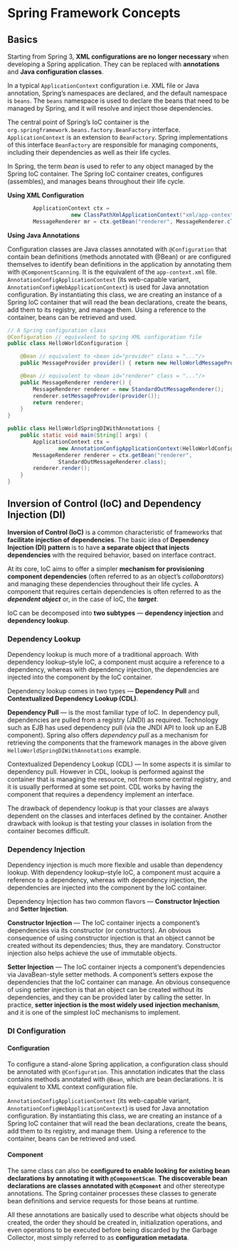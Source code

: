 <div class="text-align:justify;">

# Spring Framework Concepts

## Basics

Starting from Spring 3, **XML configurations are no longer necessary** when developing a Spring application.
They can be replaced with **annotations** and **Java configuration classes**.

In a typical `ApplicationContext` configuration i.e. XML file or Java annotation,
Spring’s namespaces are declared, and the default namespace is `beans`.
The `beans` namespace is used to declare the beans that need to be managed
by Spring, and it will resolve and inject those dependencies. 

The central point of Spring’s IoC container is the `org.springframework.beans.factory.BeanFactory` 
interface. `ApplicationContext` is an extension to `BeanFactory`. 
Spring implementations of this interface `BeanFactory` are responsible for managing 
components, including their dependencies as well as their life cycles.

In Spring, the term _bean_ is used to refer to any object managed by the Spring 
IoC container. The Spring IoC container creates, configures (assembles), and 
manages beans throughout their life cycle.


**Using XML Configuration**

```java
        ApplicationContext ctx = 
                    new ClassPathXmlApplicationContext("xml/app-context.xml");
        MessageRenderer mr = ctx.getBean("renderer", MessageRenderer.class);
```

**Using Java Annotations**

Configuration classes are Java classes annotated with `@Configuration` that contain bean definitions (methods annotated with @Bean) or are configured 
themselves to identify bean definitions in the application by annotating them with `@ComponentScanning`. 
It is the equivalent of the `app-context.xml` file.
`AnnotationConfigApplicationContext` (its web-capable variant, `AnnotationConfigWebApplicationContext`)
is used for Java annotation configuration. By instantiating this class, we are 
creating an instance of a Spring IoC container that will read the bean 
declarations, create the beans, add them to its registry, and manage them. 
Using a reference to the container, beans can be retrieved and used.

```java
// A Spring configuration class
@Configuration // equivalent to spring XML configuration file
public class HelloWorldConfiguration {

    @Bean // equivalent to <bean id="provider" class = "..."/>
    public MessageProvider provider() { return new HelloWorldMessageProvider(); }

    @Bean // equivalent to <bean id="renderer" class = "..."/>
    public MessageRenderer renderer() {
        MessageRenderer renderer = new StandardOutMessageRenderer();
        renderer.setMessageProvider(provider());
        return renderer;
    }
}

public class HelloWorldSpringDIWithAnnotations {
    public static void main(String[] args) {
        ApplicationContext ctx = 
                new AnnotationConfigApplicationContext(HelloWorldConfiguration.class);
        MessageRenderer renderer = ctx.getBean("renderer", 
                StandardOutMessageRenderer.class);
        renderer.render();
    }
}
```

## Inversion of Control (IoC) and Dependency Injection (DI)

**Inversion of Control (IoC)** is a common characteristic of frameworks that **facilitate injection of dependencies**. 
The basic idea of **Dependency Injection (DI) pattern** is to have **a separate object that injects dependencies** with the required behavior, based on interface contract. 

At its core, IoC aims to offer a simpler **mechanism for provisioning component dependencies** (often referred to as an object’s _collaborators_) and managing these dependencies throughout their life cycles. 
A component that requires certain dependencies is often referred to as the **_dependent object_** or, 
in the case of IoC, the **_target_**.

IoC can be decomposed into **two subtypes** — **dependency injection** and **dependency lookup**.

### **Dependency Lookup**

Dependency lookup is much more of a traditional approach.
With dependency lookup–style IoC,
a component must acquire a reference to a dependency,
whereas with dependency injection,
the dependencies are injected into the component by the IoC container.

Dependency lookup comes in two types — **Dependency Pull** and **Contextualized Dependency Lookup (CDL)**.

**Dependency Pull** — is the most familiar type of IoC.  In dependency pull, dependencies are pulled from a registry (JNDI) as required. Technology such as EJB has used dependency pull (via the JNDI API to look up an EJB component).
Spring also offers _dependency pull_ as a mechanism for retrieving the components that the framework manages in the above given `HelloWorldSpringDIWithAnnotations` example.

Contextualized Dependency Lookup (CDL) — In some aspects it is similar to dependency pull. However in CDL, lookup is performed against the container that is managing the resource, not from some central registry, and it is usually performed at some set point.
CDL works by having the component that requires a dependency implement an interface.

The drawback of dependency lookup is that your classes are always dependent on the classes and interfaces defined by the container. Another drawback with lookup is that testing your classes in isolation from the container becomes difficult.

### **Dependency Injection**

Dependency injection is much more flexible and usable than dependency lookup. 
With dependency lookup–style IoC, 
a component must acquire a reference to a dependency, 
whereas with dependency injection, 
the dependencies are injected into the component by the IoC container.

Dependency Injection has two common flavors — **Constructor Injection** and **Setter Injection**.

**Constructor Injection** — The IoC container injects a component’s dependencies via its constructor (or constructors). An obvious consequence of using constructor injection is that an object cannot be created without its dependencies; thus, they are mandatory. Constructor injection also helps achieve the use of immutable objects.

**Setter Injection** — The IoC container injects a component’s dependencies via JavaBean-style setter methods. A component’s setters expose the dependencies that the IoC container can manage. An obvious consequence of using setter injection is that an object can be created without its dependencies, and they can be provided later by calling the setter. In practice, **setter injection is the most widely used injection mechanism**, and it is one of the simplest IoC mechanisms to implement. 

### DI Configuration

#### Configuration

To configure a stand-alone Spring application, a configuration class should be annotated with 
`@Configuration`. This annotation indicates that the class contains methods 
annotated with `@Bean`, which are bean declarations. 
It is equivalent to XML context configuration file.

`AnnotationConfigApplicationContext` (its web-capable variant, `AnnotationConfigWebApplicationContext`)
is used for Java annotation configuration. By instantiating this class, we are
creating an instance of a Spring IoC container that will read the bean
declarations, create the beans, add them to its registry, and manage them.
Using a reference to the container, beans can be retrieved and used.

#### Component

The same class can also be **configured to enable looking for existing bean 
declarations by annotating it with `@ComponentScan`**. **The discoverable bean 
declarations are classes annotated with `@Component`** and other stereotype 
annotations. The Spring container processes these classes to generate bean 
definitions and service requests for those beans at runtime. 

All these annotations are basically used to describe what objects should be 
created, the order they should be created in, initialization operations, and 
even operations to be executed before being discarded by the Garbage Collector, 
most simply referred to as **configuration metadata**.





</div>